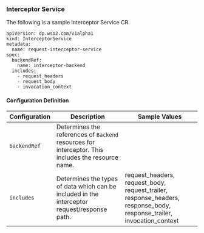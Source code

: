### Interceptor Service

The following is a sample Interceptor Service CR.

```
apiVersion: dp.wso2.com/v1alpha1
kind: InterceptorService
metadata:
  name: request-interceptor-service
spec:
  backendRef:
    name: interceptor-backend
  includes:
    - request_headers
    - request_body
    - invocation_context
```

#### Configuration Definition

<table>
    <thead>
      <tr>
        <th>Configuration</th>
        <th>Description</th>
        <th>Sample Values</th>
      </tr>
    </thead>
    <tbody>
      <tr>
        <td style="white-space: nowrap;"><code>backendRef</code></td>
        <td>Determines the references of <code>Backend</code> resources for interceptor. This includes the resource name.</td>
        <td></td>
      </tr>
      <tr>
        <td style="white-space: nowrap;"><code>includes</code></td>
        <td>Determines the types of data which can be included in the interceptor request/response path.</td>
        <td>request_headers, request_body, request_trailer, response_headers, response_body, response_trailer, invocation_context</td>
      </tr>
    </tbody>
</table>